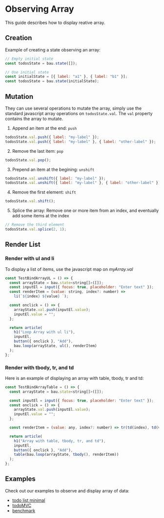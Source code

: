 # Observing Array

This guide describes how to display reative array.

## Creation

Example of creating a state observing an array:

```js
// Empty initial state
const todosState = bau.state([]);

// Use initial state
const initialState = [{ label: "a1" }, { label: "b1" }];
const todosState = bau.state(initialState);
```

## Mutation

They can use several operations to mutate the array, simply use the standard javascript array operations on `todosState.val`. The `val` property contains the array to mutate.

1. Append an item at the end: `push`

```js
todosState.val.push({ label: "my-label" });
todosState.val.push({ label: "my-label" }, { label: "other-label" });
```

2. Remove the last item: `pop`

```js
todosState.val.pop();
```

3. Prepend an item at the begining: `unshift`

```js
todosState.val.unshift({ label: "my-label" });
todosState.val.unshift({ label: "my-label" }, { label: "other-label" });
```

4. Remove the first element: `shift`

```js
todosState.val.shift();
```

5. Splice the array: Remove one or more item from an index, and eventually add some items at the index

```js
// Remove the third element
todosState.val.splice(2, 1);
```

## Render List

### Render with ul and li

To display a list of items, use the javascript map on _myArray.val_

```js
const TestBindArrayUL = () => {
  const arrayState = bau.state<string[]>([]);
  const inputEl = input({ focus: true, placeholder: "Enter text" });
  const renderItem = (value: string, index?: number) =>
    li(`${index} ${value} `);

  const onclick = () => {
    arrayState.val.push(inputEl.value);
    inputEl.value = "";
  };

  return article(
    h1("Loop Array with ul li"),
    inputEl,
    button({ onclick }, "Add"),
    bau.loop(arrayState, ul(), renderItem)
  );
};

```

### Render with tbody, tr, and td

Here is an example of displaying an array with table, tbody, tr and td:

```js
const TestBindArrayTable = () => {
  const arrayState = bau.state<string[]>([]);

  const inputEl = input({ focus: true, placeholder: "Enter text" });
  const onclick = () => {
    arrayState.val.push(inputEl.value);
    inputEl.value = "";
  };

  const renderItem = (value: any, index?: number) => tr(td(index), td(value));

  return article(
    h1("Array with table, tbody, tr, and td"),
    inputEl,
    button({ onclick }, "Add"),
    table(bau.loop(arrayState, tbody(), renderItem))
  );
};
```

## Examples

Check out our examples to observe and display array of data:

- [todo list minimal](../examples/todo-minimal)
- [todoMVC](../examples/todoapp)
- [benchmark](../examples/benchmark)
